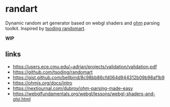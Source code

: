 # randart

Dynamic random art generator based on webgl shaders and [ohm](https://ohmjs.org) parsing toolkit. Inspired by [tsoding randomart](https://github.com/tsoding/randomart).

**WIP**

## links
- https://users.ece.cmu.edu/~adrian/projects/validation/validation.pdf
- https://github.com/tsoding/randomart
- https://gist.github.com/bellbind/8c98bb86cfd064d944312b09b98af1b9
- https://ohmjs.org/docs/intro
- https://nextjournal.com/dubroy/ohm-parsing-made-easy
- https://webglfundamentals.org/webgl/lessons/webgl-shaders-and-glsl.html
